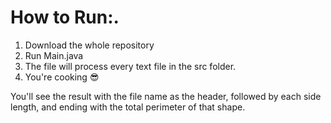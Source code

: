 # How to Run:.
1. Download the whole repository
2. Run Main.java
3. The file will process every text file in the src folder.
4. You're cooking 😎

You'll see the result with the file name as the header, followed by each side length, and ending with the total perimeter of that shape.
